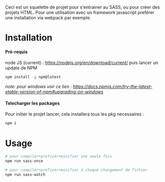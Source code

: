 Ceci est un squelette de projet pour s'entrainer au SASS, ou pour créer des projets HTML. 
Pour une utilisation avec un framework javascript preférer une installation via webpack par exemple.


# Installation
#### Pré-requis
node JS (current) : https://nodejs.org/en/download/current/
puis lancer un update de NPM
```bash
npm install -g npm@latest
```
*note: pour windows voir ce lien : https://docs.npmjs.com/try-the-latest-stable-version-of-npm#upgrading-on-windows*
#### Telecharger les packages
Pour initier le projet lancer, cela installera tous les pkg necessaires :
```bash
npm i
```

# Usage
```bash
# pour compiler+prefixer+minifier une seule fois
npm run sass-once

# pour compiler+prefixer+minifier à chaque changement de fichier
npm run sass-watch
```